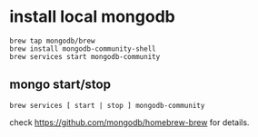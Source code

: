 # install local mongodb

```
brew tap mongodb/brew
brew install mongodb-community-shell
brew services start mongodb-community
```

## mongo start/stop

```
brew services [ start | stop ] mongodb-community
```

check https://github.com/mongodb/homebrew-brew
for details.

